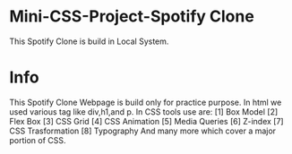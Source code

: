 # Mini-CSS-Project-Spotify Clone
This Spotify Clone is build in Local System.

# Info
This Spotify Clone Webpage is build only for practice purpose.
In html we used various tag like div,h1,and p.
In CSS tools use are:
[1] Box Model
[2] Flex Box
[3] CSS Grid
[4] CSS Animation
[5] Media Queries
[6] Z-index
[7] CSS Trasformation
[8] Typography
And many more which cover a major portion of CSS.
